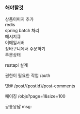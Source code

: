 <h3>해야할것 </h3>
상품이미지 추가 <br>
redis  <br>
spring batch 처리 <br>
메시지큐 <br>
이메일서버 <br>
장바구니에서 주문하기 <br>
주문상태 <br>

restapi 설계

권한이 필요한 작업
/auth

댓글
/post/{postId}/post-comments

페이징
/objs?page=1&size=100

공통응답
msg:

